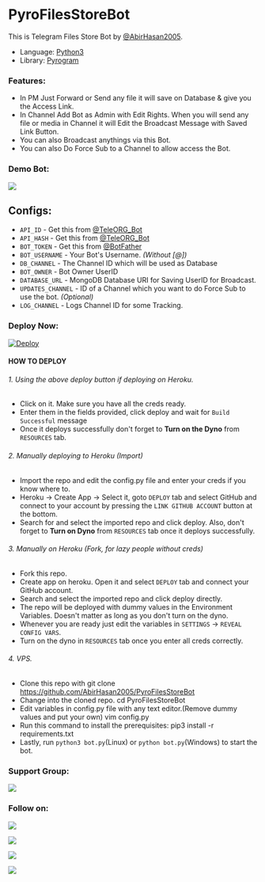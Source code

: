 # PyroFilesStoreBot
This is Telegram Files Store Bot by [@AbirHasan2005](https://github.com/AbirHasan2005).

* Language: [Python3](https://www.python.org)
* Library: [Pyrogram](https://docs.pyrogram.org)

### Features:
- In PM Just Forward or Send any file it will save on Database & give you the Access Link.
- In Channel Add Bot as Admin with Edit Rights. When you will send any file or media in Channel it will Edit the Broadcast Message with Saved Link Button.
- You can also Broadcast anythings via this Bot.
- You can also Do Force Sub to a Channel to allow access the Bot.

### Demo Bot:
<a href="https://t.me/SuperFilesStoreBot"><img src="https://img.shields.io/badge/Demo-Telegram%20Bot-blue.svg?logo=telegram"></a>

## Configs:
* `API_ID` - Get this from [@TeleORG_Bot](https://t.me/TeleORG_Bot)
* `API_HASH` - Get this from [@TeleORG_Bot](https://t.me/TeleORG_Bot)
* `BOT_TOKEN` - Get this from [@BotFather](https://t.me/BotFather)
* `BOT_USERNAME` - Your Bot's Username. *(Without [@])*
* `DB_CHANNEL` - The Channel ID which will be used as Database
* `BOT_OWNER` - Bot Owner UserID
* `DATABASE_URL` - MongoDB Database URI for Saving UserID for Broadcast.
* `UPDATES_CHANNEL` - ID of a Channel which you want to do Force Sub to use the bot. *(Optional)*
* `LOG_CHANNEL` - Logs Channel ID for some Tracking.

### Deploy Now:
[![Deploy](https://www.herokucdn.com/deploy/button.svg)](https://heroku.com/deploy?template=https://github.com/AbirHasan2005/PyroFilesStoreBot)

#### HOW TO DEPLOY

###### 1. Using the above deploy button if deploying on Heroku.
 - Click on it. Make sure you have all the creds ready.
 - Enter them in the fields provided, click deploy and wait for `Build Successful` message
 - Once it deploys successfully don't forget to **Turn on the Dyno** from `RESOURCES` tab.
 
###### 2. Manually deploying to Heroku (Import)
 - Import the repo and edit the config.py file and enter your creds if you know where to.
 - Heroku -> Create App -> Select it, goto `DEPLOY` tab and select GitHub and connect to your account by pressing the `LINK GITHUB ACCOUNT` button at the bottom.
 - Search for and select the imported repo and click deploy. Also, don't forget to **Turn on Dyno** from `RESOURCES` tab once it deploys successfully.

###### 3. Manually on Heroku (Fork, for lazy people without creds)
 - Fork this repo.
 - Create app on heroku. Open it and select `DEPLOY` tab and connect your GitHub account.
 - Search and select the imported repo and click deploy directly.
 - The repo will be deployed with dummy values in the Environment Variables. Doesn't matter as long as you don't turn on the dyno.
 - Whenever you are ready just edit the variables in `SETTINGS` -> `REVEAL CONFIG VARS`.
 - Turn on the dyno in `RESOURCES` tab once you enter all creds correctly.

###### 4. VPS.
 - Clone this repo with 
               git clone https://github.com/AbirHasan2005/PyroFilesStoreBot
 - Change into the cloned repo.
               cd PyroFilesStoreBot
 - Edit variables in config.py file with any text editor.(Remove dummy values and put your own)
               vim config.py
 - Run this command to install the prerequisites:
               pip3 install -r requirements.txt
 - Lastly, run `python3 bot.py`(Linux) or `python bot.py`(Windows) to start the bot.
 
 
 


### Support Group:
<a href="https://t.me/linux_repo"><img src="https://img.shields.io/badge/Telegram-Join%20Telegram%20Group-blue.svg?logo=telegram"></a>

### Follow on:
<p align="left">
<a href="https://github.com/AbirHasan2005"><img src="https://img.shields.io/badge/GitHub-Follow%20on%20GitHub-inactive.svg?logo=github"></a>
</p>
<p align="left">
<a href="https://twitter.com/AbirHasan2005"><img src="https://img.shields.io/badge/Twitter-Follow%20on%20Twitter-informational.svg?logo=twitter"></a>
</p>
<p align="left">
<a href="https://facebook.com/AbirHasan2005"><img src="https://img.shields.io/badge/Facebook-Follow%20on%20Facebook-blue.svg?logo=facebook"></a>
</p>
<p align="left">
<a href="https://instagram.com/AbirHasan2005"><img src="https://img.shields.io/badge/Instagram-Follow%20on%20Instagram-important.svg?logo=instagram"></a>
</p>
